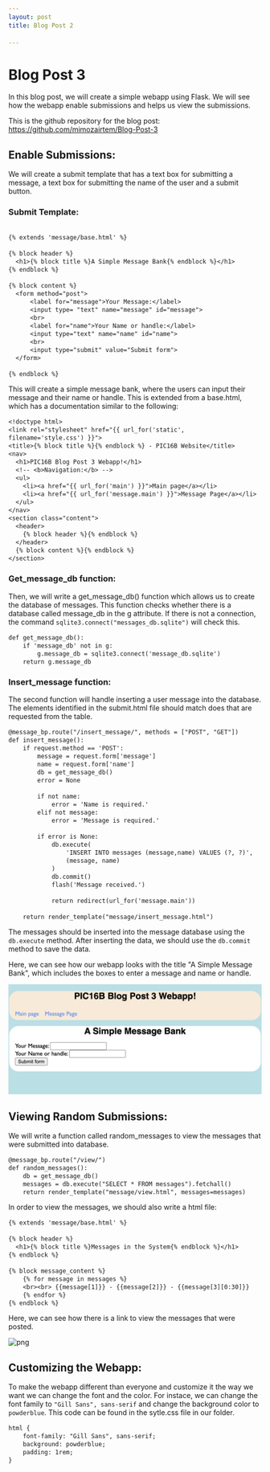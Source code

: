 ```yaml
---
layout: post
title: Blog Post 2

---
```


# Blog Post 3

In this blog post, we will create a simple webapp using Flask. We will see how the webapp enable submissions and helps us view the submissions. 

This is the github repository for the blog post: https://github.com/mimozairtem/Blog-Post-3

## Enable Submissions:

We will create a submit template that has a text box for submitting a message, a text box for submitting the name of the user and a submit button. 

### Submit Template:

```

{% extends 'message/base.html' %}

{% block header %}
  <h1>{% block title %}A Simple Message Bank{% endblock %}</h1>
{% endblock %}

{% block content %}
  <form method="post">
      <label for="message">Your Message:</label>
      <input type= "text" name="message" id="message">
      <br>
      <label for="name">Your Name or handle:</label>
      <input type="text" name="name" id="name">
      <br>
      <input type="submit" value="Submit form">
  </form>

{% endblock %}

```



This will create a simple message bank, where the users can input their message and their name or handle. This is extended from a base.html, which has a documentation similar to the following:

```
<!doctype html>
<link rel="stylesheet" href="{{ url_for('static', filename='style.css') }}">
<title>{% block title %}{% endblock %} - PIC16B Website</title>
<nav>
  <h1>PIC16B Blog Post 3 Webapp!</h1>
  <!-- <b>Navigation:</b> -->
  <ul>
    <li><a href="{{ url_for('main') }}">Main page</a></li>
    <li><a href="{{ url_for('message.main') }}">Message Page</a></li>
  </ul>
</nav>
<section class="content">
  <header>
    {% block header %}{% endblock %}
  </header>
  {% block content %}{% endblock %}
</section>
```


### Get_message_db function:

Then, we will write a get_message_db() function which allows us to create the database of messages. This function checks whether there is a database called message_db in the g attribute. If there is not a connection, the command `sqlite3.connect("messages_db.sqlite")` will check this.

```
def get_message_db():
    if 'message_db' not in g:
        g.message_db = sqlite3.connect('message_db.sqlite')
    return g.message_db
```

### Insert_message function:

The second function will handle inserting a user message into the database. The elements identified in the submit.html file should match does that are requested from the table. 

```
@message_bp.route("/insert_message/", methods = ["POST", "GET"])
def insert_message():
    if request.method == 'POST':
        message = request.form['message']
        name = request.form['name']
        db = get_message_db()
        error = None

        if not name:
            error = 'Name is required.'
        elif not message:
            error = 'Message is required.'

        if error is None:
            db.execute(
                'INSERT INTO messages (message,name) VALUES (?, ?)',
                (message, name)
            )
            db.commit()
            flash('Message received.')
       
            return redirect(url_for('message.main'))
        
    return render_template("message/insert_message.html")
```

The messages should be inserted into the message database using the `db.execute` method. After inserting the data, we should use the `db.commit` method to save the data.

Here, we can see how our webapp looks with the title "A Simple Message Bank", which includes the boxes to enter a message and name or handle.


![png](/images/ss1.png)

## Viewing Random Submissions:


We will write a function called random_messages to view the messages that were submitted into database.

```
@message_bp.route("/view/")
def random_messages():
    db = get_message_db()
    messages = db.execute("SELECT * FROM messages").fetchall()
    return render_template("message/view.html", messages=messages)
```

In order to view the messages, we should also write a html file:


```
{% extends 'message/base.html' %}

{% block header %}
  <h1>{% block title %}Messages in the System{% endblock %}</h1>
{% endblock %}

{% block message_content %}
    {% for message in messages %}
    <br><br> {{message[1]}} - {{message[2]}} - {{message[3][0:30]}}
    {% endfor %}
{% endblock %}
````


Here, we can see how there is a link to view the messages that were posted.


![png](/images/ss2.png)


## Customizing the Webapp:

To make the webapp different than everyone and customize it the way we want we can change the font and the color. For instace, we can change the font family to `"Gill Sans", sans-serif` and change the background color to `powderblue`. This code can be found in the sytle.css file in our folder.

```
html {
    font-family: "Gill Sans", sans-serif;
    background: powderblue;
    padding: 1rem;
}

```
